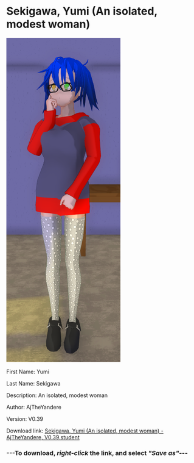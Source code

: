 # Sekigawa, Yumi (An isolated, modest woman)

<img src = "https://raw.githubusercontent.com/Arbiter1223/Daigaku-Gurashi-Custom-Students/master/Students/Files/Sekigawa%2C%20Yumi%20(An%20isolated%2C%20modest%20woman).png">

First Name: Yumi

Last Name: Sekigawa

Description: An isolated, modest woman

Author: AjTheYandere

Version: V0.39

Download link: <a href="https://raw.githubusercontent.com/Arbiter1223/Daigaku-Gurashi-Custom-Students/master/Students/Files/Sekigawa%2C%20Yumi%20(An%20isolated%2C%20modest%20woman)%20-%20AjTheYandere%2C%20V0.39.student">Sekigawa, Yumi (An isolated, modest woman) - AjTheYandere, V0.39.student</a>

### ---**To download, _right-click_ the link, and select _"Save as"_**---

